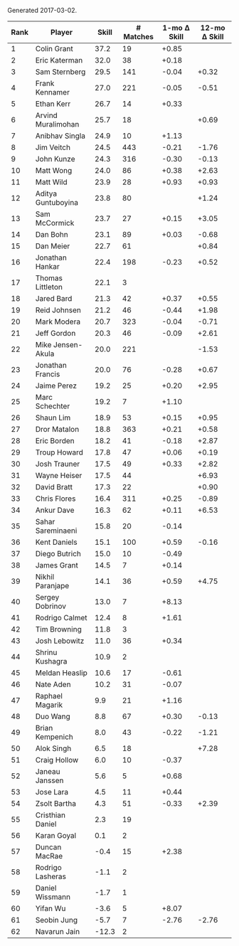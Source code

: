 Generated 2017-03-02.

| Rank | Player             | Skill | # Matches | 1-mo Δ Skill | 12-mo Δ Skill |
|------|--------------------|-------|-----------|--------------|---------------|
|    1 | Colin Grant        |  37.2 |        19 |        +0.85 |               |
|    2 | Eric Katerman      |  32.0 |        38 |        +0.18 |               |
|    3 | Sam Sternberg      |  29.5 |       141 |        -0.04 |         +0.32 |
|    4 | Frank Kennamer     |  27.0 |       221 |        -0.05 |         -0.51 |
|    5 | Ethan Kerr         |  26.7 |        14 |        +0.33 |               |
|    6 | Arvind Muralimohan |  25.7 |        18 |              |         +0.69 |
|    7 | Anibhav Singla     |  24.9 |        10 |        +1.13 |               |
|    8 | Jim Veitch         |  24.5 |       443 |        -0.21 |         -1.76 |
|    9 | John Kunze         |  24.3 |       316 |        -0.30 |         -0.13 |
|   10 | Matt Wong          |  24.0 |        86 |        +0.38 |         +2.63 |
|   11 | Matt Wild          |  23.9 |        28 |        +0.93 |         +0.93 |
|   12 | Aditya Guntuboyina |  23.8 |        80 |              |         +1.24 |
|   13 | Sam McCormick      |  23.7 |        27 |        +0.15 |         +3.05 |
|   14 | Dan Bohn           |  23.1 |        89 |        +0.03 |         -0.68 |
|   15 | Dan Meier          |  22.7 |        61 |              |         +0.84 |
|   16 | Jonathan Hankar    |  22.4 |       198 |        -0.23 |         +0.52 |
|   17 | Thomas Littleton   |  22.1 |         3 |              |               |
|   18 | Jared Bard         |  21.3 |        42 |        +0.37 |         +0.55 |
|   19 | Reid Johnsen       |  21.2 |        46 |        -0.44 |         +1.98 |
|   20 | Mark Modera        |  20.7 |       323 |        -0.04 |         -0.71 |
|   21 | Jeff Gordon        |  20.3 |        46 |        -0.09 |         +2.61 |
|   22 | Mike Jensen-Akula  |  20.0 |       221 |              |         -1.53 |
|   23 | Jonathan Francis   |  20.0 |        76 |        -0.28 |         +0.67 |
|   24 | Jaime Perez        |  19.2 |        25 |        +0.20 |         +2.95 |
|   25 | Marc Schechter     |  19.2 |         7 |        +1.10 |               |
|   26 | Shaun Lim          |  18.9 |        53 |        +0.15 |         +0.95 |
|   27 | Dror Matalon       |  18.8 |       363 |        +0.21 |         +0.58 |
|   28 | Eric Borden        |  18.2 |        41 |        -0.18 |         +2.87 |
|   29 | Troup Howard       |  17.8 |        47 |        +0.06 |         +0.19 |
|   30 | Josh Trauner       |  17.5 |        49 |        +0.33 |         +2.82 |
|   31 | Wayne Heiser       |  17.5 |        44 |              |         +6.93 |
|   32 | David Bratt        |  17.3 |        22 |              |         +0.90 |
|   33 | Chris Flores       |  16.4 |       311 |        +0.25 |         -0.89 |
|   34 | Ankur Dave         |  16.3 |        62 |        +0.11 |         +6.53 |
|   35 | Sahar Sareminaeni  |  15.8 |        20 |        -0.14 |               |
|   36 | Kent Daniels       |  15.1 |       100 |        +0.59 |         -0.16 |
|   37 | Diego Butrich      |  15.0 |        10 |        -0.49 |               |
|   38 | James Grant        |  14.5 |         7 |        +0.14 |               |
|   39 | Nikhil Paranjape   |  14.1 |        36 |        +0.59 |         +4.75 |
|   40 | Sergey Dobrinov    |  13.0 |         7 |        +8.13 |               |
|   41 | Rodrigo Calmet     |  12.4 |         8 |        +1.61 |               |
|   42 | Tim Browning       |  11.8 |         3 |              |               |
|   43 | Josh Lebowitz      |  11.0 |        36 |        +0.34 |               |
|   44 | Shrinu Kushagra    |  10.9 |         2 |              |               |
|   45 | Meldan Heaslip     |  10.6 |        17 |        -0.61 |               |
|   46 | Nate Aden          |  10.2 |        31 |        -0.07 |               |
|   47 | Raphael Magarik    |   9.9 |        21 |        +1.16 |               |
|   48 | Duo Wang           |   8.8 |        67 |        +0.30 |         -0.13 |
|   49 | Brian Kempenich    |   8.0 |        43 |        -0.22 |         -1.21 |
|   50 | Alok Singh         |   6.5 |        18 |              |         +7.28 |
|   51 | Craig Hollow       |   6.0 |        10 |        -0.37 |               |
|   52 | Janeau Janssen     |   5.6 |         5 |        +0.68 |               |
|   53 | Jose Lara          |   4.5 |        11 |        +0.44 |               |
|   54 | Zsolt Bartha       |   4.3 |        51 |        -0.33 |         +2.39 |
|   55 | Cristhian Daniel   |   2.3 |        19 |              |               |
|   56 | Karan Goyal        |   0.1 |         2 |              |               |
|   57 | Duncan MacRae      |  -0.4 |        15 |        +2.38 |               |
|   58 | Rodrigo Lasheras   |  -1.1 |         2 |              |               |
|   59 | Daniel Wissmann    |  -1.7 |         1 |              |               |
|   60 | Yifan Wu           |  -3.6 |         5 |        +8.07 |               |
|   61 | Seobin Jung        |  -5.7 |         7 |        -2.76 |         -2.76 |
|   62 | Navarun Jain       | -12.3 |         2 |              |               |